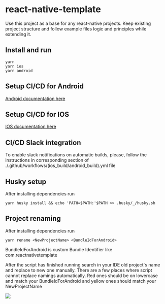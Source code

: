 # react-native-template
Use this project as a base for any react-native projects. Keep existing project structure and follow example files logic and principles while extending it. 

## Install and run
```
yarn
yarn ios
yarn android
```
## Setup CI/CD for Android
[Android documentation here](https://www.notion.so/Android-CI-CD-Setup-f7d13a94be1f48e187739296b144ed3c)

## Setup CI/CD for IOS
[IOS documentation here](https://www.notion.so/IOS-CI-CD-Setup-9cd6f951ee89479d8f91d8f4ad9db253)

## CI/CD Slack integration
To enable slack notifications on automatic builds, please, follow the instructions in corresponding section of ./.github/workflows/(ios_build/android_build).yml file

## Husky setup

After installing dependencies run 
```
yarn husky install && echo 'PATH=$PATH:'$PATH >> .husky/_/husky.sh
```
## Project renaming

After installing dependencies run 
```
yarn rename <NewProjectName> <BundleIdForAndroid>
```
BundleIdForAndroid is custom Bundle Identifier like com.reactnativetemplate

After the script has finished running search in your IDE old project`s name and replace to new one manually. There are a few places where script cannot replace namings automatically. Red ones should be on lowercase and match your BundleIdForAndroid and yellow ones should match your NewProjectName

![](https://github.com/remdev-studio/react-native-template/blob/main/docs/images/rename.png?raw=true)

